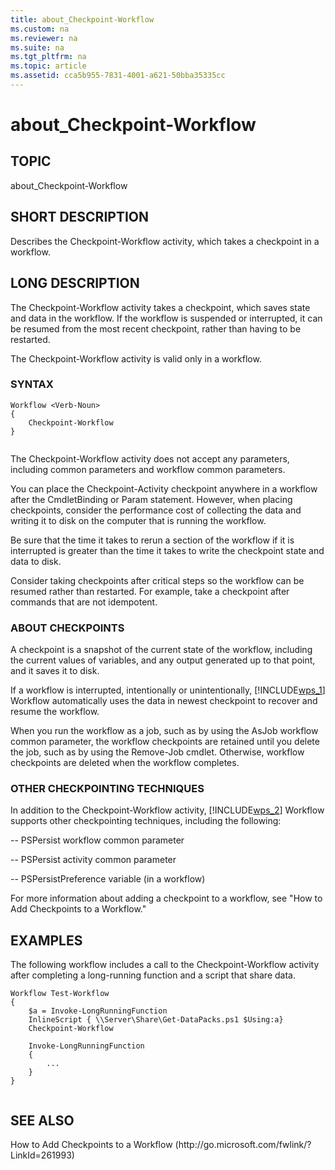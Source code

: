 ```yaml
---
title: about_Checkpoint-Workflow
ms.custom: na
ms.reviewer: na
ms.suite: na
ms.tgt_pltfrm: na
ms.topic: article
ms.assetid: cca5b955-7831-4001-a621-50bba35335cc
---
```

# about_Checkpoint-Workflow
## TOPIC  
 about\_Checkpoint\-Workflow  
  
## SHORT DESCRIPTION  
 Describes the Checkpoint\-Workflow activity, which takes a checkpoint in a workflow.  
  
## LONG DESCRIPTION  
 The Checkpoint\-Workflow activity takes a checkpoint, which saves state and data in the workflow. If the workflow is suspended or interrupted, it can be resumed from the most recent checkpoint, rather than having to be restarted.  
  
 The Checkpoint\-Workflow activity is valid only in a workflow.  
  
### SYNTAX  
  
```  
Workflow <Verb-Noun>  
{  
    Checkpoint-Workflow  
}  
  
```  
  
 The Checkpoint\-Workflow activity does not accept any parameters, including common parameters and workflow common parameters.  
  
 You can place the Checkpoint\-Activity checkpoint anywhere in a workflow after the CmdletBinding or Param statement.  However, when placing checkpoints, consider the performance cost of collecting the data and writing it to disk on the computer that is running the workflow.  
  
 Be sure that the time it takes to rerun a section of the workflow if it is interrupted is greater than the time it takes to write the checkpoint state and data to disk.  
  
 Consider taking checkpoints after critical steps so the workflow can be resumed rather than restarted. For example, take a checkpoint after commands that are not idempotent.  
  
### ABOUT CHECKPOINTS  
 A checkpoint is a snapshot of the current state of the workflow, including the current values of variables, and any output generated up to that point, and it saves it to disk.  
  
 If a workflow is interrupted, intentionally or unintentionally, [!INCLUDE[wps_1](../Token/wps_1_md.md)] Workflow automatically uses the data in newest checkpoint to recover and resume the workflow.  
  
 When you run the workflow as a job, such as by using the AsJob workflow common parameter, the workflow checkpoints are retained until you delete the job, such as by using the Remove\-Job cmdlet. Otherwise, workflow checkpoints are deleted when the workflow completes.  
  
### OTHER CHECKPOINTING TECHNIQUES  
 In addition to the Checkpoint\-Workflow activity, [!INCLUDE[wps_2](../Token/wps_2_md.md)] Workflow supports other checkpointing techniques, including the following:  
  
 \-\- PSPersist workflow common parameter  
  
 \-\- PSPersist activity common parameter  
  
 \-\- PSPersistPreference variable \(in a workflow\)  
  
 For more information about adding a checkpoint to a workflow, see "How to Add Checkpoints to a Workflow."  
  
## EXAMPLES  
 The following workflow includes a call to the Checkpoint\-Workflow activity after completing a long\-running function and a script that share data.  
  
```  
Workflow Test-Workflow  
{  
    $a = Invoke-LongRunningFunction  
    InlineScript { \\Server\Share\Get-DataPacks.ps1 $Using:a}      
    Checkpoint-Workflow  
  
    Invoke-LongRunningFunction  
    {  
        ...  
    }  
}  
  
```  
  
## SEE ALSO  
 How to Add Checkpoints to a Workflow \(http:\/\/go.microsoft.com\/fwlink\/?LinkId\=261993\)
